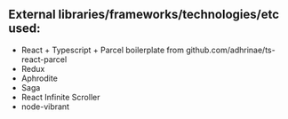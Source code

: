 ## External libraries/frameworks/technologies/etc used:

* React + Typescript + Parcel boilerplate from github.com/adhrinae/ts-react-parcel
* Redux
* Aphrodite
* Saga
* React Infinite Scroller
* node-vibrant
